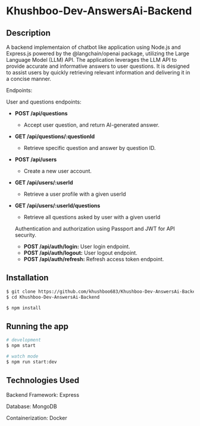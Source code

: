 # Khushboo-Dev-AnswersAi-Backend

## Description

A backend  implementaion of chatbot like application using  Node.js and Express.js powered by the @langchain/openai package, utilizing the Large Language Model (LLM) API. The application leverages the LLM API to provide accurate and informative answers to user questions. It is designed to assist users by quickly retrieving relevant information and delivering it in a concise manner.

Endpoints:

 User and questions endpoints:
- **POST /api/questions**
    - Accept user question, and return AI-generated answer.
- **GET /api/questions/:questionId**
    - Retrieve specific question and answer by question ID.
- **POST /api/users**
    - Create a new user account.
- **GET /api/users/:userId**
    - Retrieve a user profile with a given userId
- **GET /api/users/:userId/questions**
    - Retrieve all questions asked by user with a given userId
 
  Authentication and authorization using Passport and JWT for API security.
    - **POST /api/auth/login:** User login endpoint.
    - **POST /api/auth/logout:** User logout endpoint.
    - **POST /api/auth/refresh:** Refresh access token endpoint.

## Installation

```bash
$ git clone https://github.com/khushboo683/Khushboo-Dev-AnswersAi-Backend.git
$ cd Khushboo-Dev-AnswersAi-Backend

$ npm install
```

## Running the app

```bash
# development
$ npm start

# watch mode
$ npm run start:dev

```


## Technologies Used

Backend Framework: Express

Database: MongoDB

Containerization: Docker

